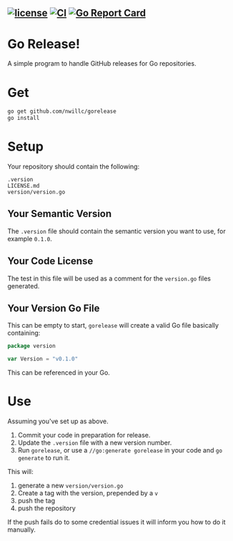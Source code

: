 [![license](https://img.shields.io/github/license/nwillc/gorelease.svg)](https://tldrlegal.com/license/-isc-license)
[![CI](https://github.com/nwillc/gorelease/workflows/CI/badge.svg)](https://github.com/nwillc/gorelease/actions?query=workflow%3CI)
[![Go Report Card](https://goreportcard.com/badge/github.com/nwillc/gorelease)](https://goreportcard.com/report/github.com/nwillc/gorelease)
------
# Go Release!

A simple program to handle GitHub releases for Go repositories.  

# Get

```bash
go get github.com/nwillc/gorelease
go install
```

# Setup

Your repository should contain the following:

```text
.version
LICENSE.md
version/version.go
```

## Your Semantic Version

The `.version` file should contain the semantic version you want to use, for example `0.1.0`.

## Your Code License

The test in this file will be used as a comment for the `version.go` files generated.

## Your Version Go File

This can be empty to start, `gorelease` will create a valid Go file basically containing:

```go
package version

var Version = "v0.1.0"
```

This can be referenced in your Go.

# Use

Assuming you've set up as above.

1. Commit your code in preparation for release.
1. Update the `.version` file with a new version number.
1. Run `gorelease`, or use a `//go:generate gorelease` in your code and `go generate` to run it.

This will:
 
1. generate a new `version/version.go`
1. Create a tag with the version, prepended by a `v`
1. push the tag 
1. push the repository

If the push fails do to some credential issues it will inform you how to do it manually. 
